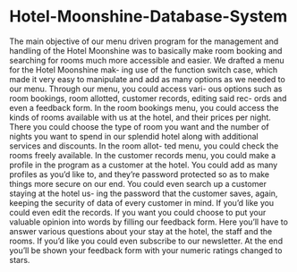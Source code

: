 # Hotel-Moonshine-Database-System
The main objective of our menu driven program for the management and handling of the Hotel Moonshine was to basically make room booking and searching for rooms much more accessible and easier. We drafted a menu for the Hotel Moonshine mak- ing use of the function switch case, which made it very easy to manipulate and add as many options as we needed to our menu. Through our menu, you could access vari- ous options such as room bookings, room allotted, customer records, editing said rec- ords and even a feedback form. In the room bookings menu, you could access the kinds of rooms available with us at the hotel, and their prices per night. There you could choose the type of room you want and the number of nights you want to spend in our splendid hotel along with additional services and discounts. In the room allot- ted menu, you could check the rooms freely available. In the customer records menu, you could make a profile in the program as a customer at the hotel. You could add as many profiles as you’d like to, and they’re password protected so as to make things more secure on our end. You could even search up a customer staying at the hotel us- ing the password that the customer saves, again, keeping the security of data of every customer in mind. If you’d like you could even edit the records. If you want you could choose to put your valuable opinion into words by filling our feedback form. Here you’ll have to answer various questions about your stay at the hotel, the staff and the rooms. If you’d like you could even subscribe to our newsletter. At the end you’ll be shown your feedback form with your numeric ratings changed to stars.
